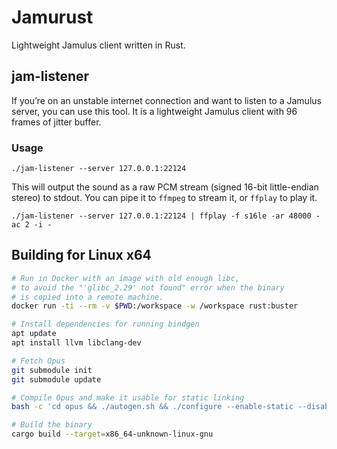 # Jamurust

Lightweight Jamulus client written in Rust.

## jam-listener

If you’re on an unstable internet connection and want to listen to a Jamulus server, you can use this tool.
It is a lightweight Jamulus client with 96 frames of jitter buffer.

### Usage

```
./jam-listener --server 127.0.0.1:22124
```

This will output the sound as a raw PCM stream (signed 16-bit little-endian stereo) to stdout.
You can pipe it to `ffmpeg` to stream it, or `ffplay` to play it.

```
./jam-listener --server 127.0.0.1:22124 | ffplay -f s16le -ar 48000 -ac 2 -i -
```

## Building for Linux x64

```sh
# Run in Docker with an image with old enough libc,
# to avoid the "'glibc_2.29' not found" error when the binary
# is copied into a remote machine.
docker run -ti --rm -v $PWD:/workspace -w /workspace rust:buster

# Install dependencies for running bindgen
apt update
apt install llvm libclang-dev

# Fetch Opus
git submodule init
git submodule update

# Compile Opus and make it usable for static linking
bash -c 'cd opus && ./autogen.sh && ./configure --enable-static --disable-shared --enable-custom-modes --disable-hardening && make'

# Build the binary
cargo build --target=x86_64-unknown-linux-gnu
```
